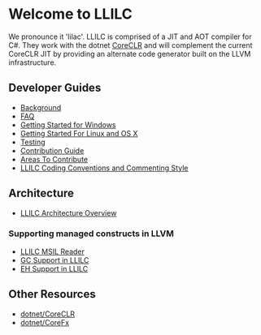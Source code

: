 # Welcome to LLILC

We pronounce it 'lilac'.  LLILC is comprised of a JIT and AOT compiler for C#.
They work with the dotnet [CoreCLR](https://github.com/dotnet/coreclr) and
will complement the current CoreCLR JIT by providing an alternate code
generator built on the LLVM infrastructure.

## Developer Guides

* [Background](Background.md)
* [FAQ](llilc-faq.md)
* [Getting Started for Windows](Getting-Started-For-Windows.md)
* [Getting Started For Linux and OS X](Getting-Started-For-Linux-and-OS-X.md)
* [Testing](Testing.md)
* [Contribution Guide](Contributing.md)
* [Areas To Contribute](Areas-To-Contribute.md)
* [LLILC Coding Conventions and Commenting Style](llilc-Coding-Conventions-and-Commenting-Style.md)

## Architecture

* [LLILC Architecture Overview](llilc-arch.md)

### Supporting managed constructs in LLVM
* [LLILC MSIL Reader](llilc-reader.md)
* [GC Support in LLILC](llilc-gc.md)
* [EH Support in LLILC](llilc-jit-eh.md)

## Other Resources
* [dotnet/CoreCLR](https://github.com/dotnet/coreclr)
* [dotnet/CoreFx](https://github.com/dotnet/corefx)
